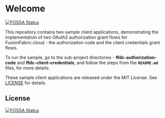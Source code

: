 # Welcome
[![FOSSA Status](https://app.fossa.com/api/projects/git%2Bgithub.com%2Fjkabuya%2Fsample.svg?type=shield)](https://app.fossa.com/projects/git%2Bgithub.com%2Fjkabuya%2Fsample?ref=badge_shield)


This repository contains two sample client applications, demonstrating the implementation of two OAuth2 authorization grant flows for FusionFabric.cloud - the authorization code and the client credentials grant flows.

To run the sample, go to the sub-project directories - **ffdc-authorization-code** and **ffdc-client-credentials**, and follow the steps from the **`README.md`** files, for more details. 

These sample client applications are released under the MIT License. See [LICENSE](LICENSE) for details.



## License
[![FOSSA Status](https://app.fossa.com/api/projects/git%2Bgithub.com%2Fjkabuya%2Fsample.svg?type=large)](https://app.fossa.com/projects/git%2Bgithub.com%2Fjkabuya%2Fsample?ref=badge_large)